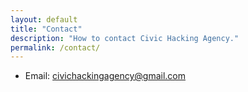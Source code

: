```yaml
---
layout: default
title: "Contact"
description: "How to contact Civic Hacking Agency."
permalink: /contact/
---
```


- Email: <civichackingagency@gmail.com>